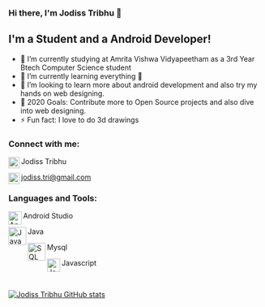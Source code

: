 ### Hi there, I'm Jodiss Tribhu  👋

## I'm a Student and a Android Developer!
- 🏫 I’m currently studying at Amrita Vishwa Vidyapeetham as a 3rd Year Btech Computer Science student
- 🌱 I’m currently learning everything 🤣
- 👯 I’m looking to learn more about android development and also try my hands on web designing.
- 🥅 2020 Goals: Contribute more to Open Source projects and also dive into web designing.
- ⚡ Fun fact: I love to do 3d drawings 

### Connect with me:
<img align="left" alt="Jodiss Tribhu | LinkedIn" width="22px" src="https://cdn.jsdelivr.net/npm/simple-icons@v3/icons/linkedin.svg" />Jodiss Tribhu

<img align="left" alt="Jodiss Tribhu | LinkedIn" width="22px" src="https://upload.wikimedia.org/wikipedia/commons/thumb/4/45/New_Logo_Gmail.svg/1280px-New_Logo_Gmail.svg.png" />jodiss.tri@gmail.com
<br />
### Languages and Tools:
<img align="left" alt="Android Studio" width="26px" src="https://upload.wikimedia.org/wikipedia/commons/8/8f/Breezeicons-apps-48-android-studio.svg" /> Android Studio

<img align="left" alt="Java" width="35px" src="https://p7.hiclipart.com/preview/405/878/407/java-runtime-environment-computer-icons-java-platform-standard-edition-java-thumbnail.jpg" /> Java

<img align="left" alt="SQL" width="35px" src="https://banner2.cleanpng.com/20180803/abq/kisspng-mysql-cluster-database-management-system-%E4%B8%93-%E9%A2%98-%E5%92%96-%E5%95%A1-%E4%B8%8E-%E4%BB%A3-%E7%A0%81-5b640d8b2a2e53.6067051415332837231728.jpg" /> Mysql

<img align="left" alt="Javascript" width="26px" src="https://mpng.subpng.com/20181209/yvf/kisspng-javascript-angularjs-node-js-computer-icons-clip-a-clipart-js-5c0d82819a4963.228658921544389249632.jpg" /> Javascript



<br />

[![Jodiss Tribhu GitHub stats](https://github-readme-stats.vercel.app/api?username=jodtribhu)](https://github.com/jodtribhu/github-readme-stats)
